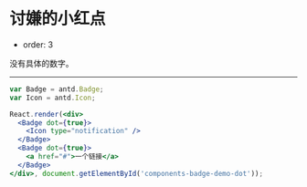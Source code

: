 # 讨嫌的小红点

- order: 3

没有具体的数字。

---

````jsx
var Badge = antd.Badge;
var Icon = antd.Icon;

React.render(<div>
  <Badge dot={true}>
    <Icon type="notification" />
  </Badge>
  <Badge dot={true}>
    <a href="#">一个链接</a>
  </Badge>
</div>, document.getElementById('components-badge-demo-dot'));
````

<style>
.anticon-notification {
  width: 16px;
  height: 16px;
  line-height: 16px;
  font-size: 16px;
}
</style>
